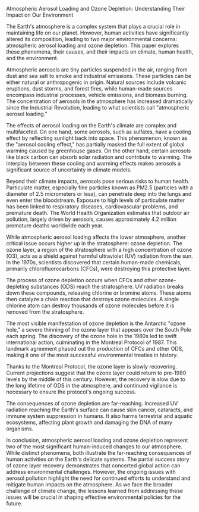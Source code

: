 Atmospheric Aerosol Loading and Ozone Depletion: Understanding Their Impact on Our Environment

The Earth's atmosphere is a complex system that plays a crucial role in maintaining life on our planet. However, human activities have significantly altered its composition, leading to two major environmental concerns: atmospheric aerosol loading and ozone depletion. This paper explores these phenomena, their causes, and their impacts on climate, human health, and the environment.

Atmospheric aerosols are tiny particles suspended in the air, ranging from dust and sea salt to smoke and industrial emissions. These particles can be either natural or anthropogenic in origin. Natural sources include volcanic eruptions, dust storms, and forest fires, while human-made sources encompass industrial processes, vehicle emissions, and biomass burning. The concentration of aerosols in the atmosphere has increased dramatically since the Industrial Revolution, leading to what scientists call "atmospheric aerosol loading."

The effects of aerosol loading on the Earth's climate are complex and multifaceted. On one hand, some aerosols, such as sulfates, have a cooling effect by reflecting sunlight back into space. This phenomenon, known as the "aerosol cooling effect," has partially masked the full extent of global warming caused by greenhouse gases. On the other hand, certain aerosols like black carbon can absorb solar radiation and contribute to warming. The interplay between these cooling and warming effects makes aerosols a significant source of uncertainty in climate models.

Beyond their climate impacts, aerosols pose serious risks to human health. Particulate matter, especially fine particles known as PM2.5 (particles with a diameter of 2.5 micrometers or less), can penetrate deep into the lungs and even enter the bloodstream. Exposure to high levels of particulate matter has been linked to respiratory diseases, cardiovascular problems, and premature death. The World Health Organization estimates that outdoor air pollution, largely driven by aerosols, causes approximately 4.2 million premature deaths worldwide each year.

While atmospheric aerosol loading affects the lower atmosphere, another critical issue occurs higher up in the stratosphere: ozone depletion. The ozone layer, a region of the stratosphere with a high concentration of ozone (O3), acts as a shield against harmful ultraviolet (UV) radiation from the sun. In the 1970s, scientists discovered that certain human-made chemicals, primarily chlorofluorocarbons (CFCs), were destroying this protective layer.

The process of ozone depletion occurs when CFCs and other ozone-depleting substances (ODS) reach the stratosphere. UV radiation breaks down these compounds, releasing chlorine or bromine atoms. These atoms then catalyze a chain reaction that destroys ozone molecules. A single chlorine atom can destroy thousands of ozone molecules before it is removed from the stratosphere.

The most visible manifestation of ozone depletion is the Antarctic "ozone hole," a severe thinning of the ozone layer that appears over the South Pole each spring. The discovery of the ozone hole in the 1980s led to swift international action, culminating in the Montreal Protocol of 1987. This landmark agreement phased out the production of CFCs and other ODS, making it one of the most successful environmental treaties in history.

Thanks to the Montreal Protocol, the ozone layer is slowly recovering. Current projections suggest that the ozone layer could return to pre-1980 levels by the middle of this century. However, the recovery is slow due to the long lifetime of ODS in the atmosphere, and continued vigilance is necessary to ensure the protocol's ongoing success.

The consequences of ozone depletion are far-reaching. Increased UV radiation reaching the Earth's surface can cause skin cancer, cataracts, and immune system suppression in humans. It also harms terrestrial and aquatic ecosystems, affecting plant growth and damaging the DNA of many organisms.

In conclusion, atmospheric aerosol loading and ozone depletion represent two of the most significant human-induced changes to our atmosphere. While distinct phenomena, both illustrate the far-reaching consequences of human activities on the Earth's delicate systems. The partial success story of ozone layer recovery demonstrates that concerted global action can address environmental challenges. However, the ongoing issues with aerosol pollution highlight the need for continued efforts to understand and mitigate human impacts on the atmosphere. As we face the broader challenge of climate change, the lessons learned from addressing these issues will be crucial in shaping effective environmental policies for the future.